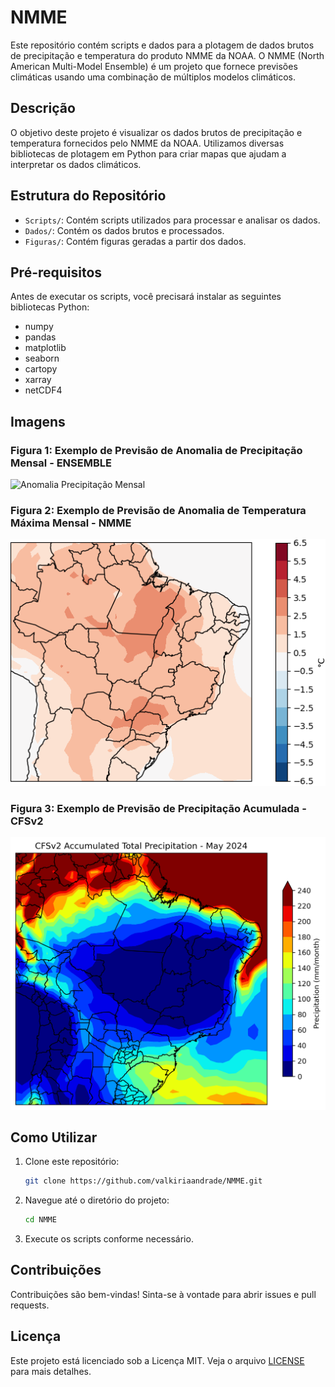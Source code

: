 # NMME

Este repositório contém scripts e dados para a plotagem de dados brutos de precipitação e temperatura do produto NMME da NOAA. O NMME (North American Multi-Model Ensemble) é um projeto que fornece previsões climáticas usando uma combinação de múltiplos modelos climáticos.

## Descrição

O objetivo deste projeto é visualizar os dados brutos de precipitação e temperatura fornecidos pelo NMME da NOAA. Utilizamos diversas bibliotecas de plotagem em Python para criar mapas que ajudam a interpretar os dados climáticos.

## Estrutura do Repositório

- `Scripts/`: Contém scripts utilizados para processar e analisar os dados.
- `Dados/`: Contém os dados brutos e processados.
- `Figuras/`: Contém figuras geradas a partir dos dados.

## Pré-requisitos

Antes de executar os scripts, você precisará instalar as seguintes bibliotecas Python:

- numpy
- pandas
- matplotlib
- seaborn
- cartopy
- xarray
- netCDF4
  
## Imagens

### Figura 1: Exemplo de Previsão de Anomalia de Precipitação Mensal - ENSEMBLE

![Anomalia Precipitação Mensal](Figuras/precipitacao_anomalia_10_2024.png)

### Figura 2: Exemplo de Previsão de Anomalia de Temperatura Máxima Mensal - NMME

![NMME tmax](Figuras/NMME_tmax_10-2024_brasil.png)

### Figura 3: Exemplo de Previsão de Precipitação Acumulada - CFSv2

![CFS](Figuras/acumulado_cfsv2.png)

## Como Utilizar

1. Clone este repositório:
    ```bash
    git clone https://github.com/valkiriaandrade/NMME.git
    ```

2. Navegue até o diretório do projeto:
    ```bash
    cd NMME
    ```

3. Execute os scripts conforme necessário.

## Contribuições

Contribuições são bem-vindas! Sinta-se à vontade para abrir issues e pull requests.

## Licença

Este projeto está licenciado sob a Licença MIT. Veja o arquivo [LICENSE](LICENSE) para mais detalhes.

